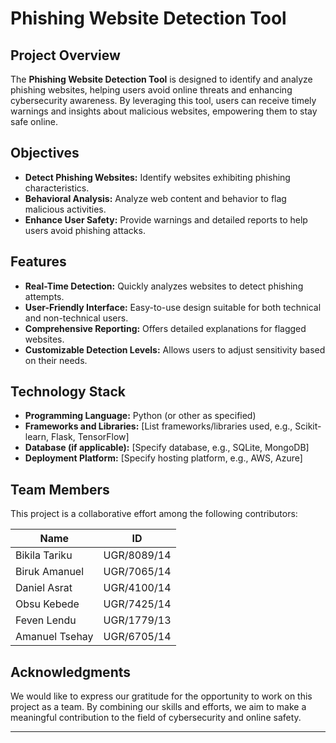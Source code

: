 # Phishing Website Detection Tool


## Project Overview
The **Phishing Website Detection Tool** is designed to identify and analyze phishing websites, helping users avoid online threats and enhancing cybersecurity awareness. By leveraging this tool, users can receive timely warnings and insights about malicious websites, empowering them to stay safe online.

## Objectives
- **Detect Phishing Websites:** Identify websites exhibiting phishing characteristics.
- **Behavioral Analysis:** Analyze web content and behavior to flag malicious activities.
- **Enhance User Safety:** Provide warnings and detailed reports to help users avoid phishing attacks.

  
## Features
- **Real-Time Detection:** Quickly analyzes websites to detect phishing attempts.
- **User-Friendly Interface:** Easy-to-use design suitable for both technical and non-technical users.
- **Comprehensive Reporting:** Offers detailed explanations for flagged websites.
- **Customizable Detection Levels:** Allows users to adjust sensitivity based on their needs.


## Technology Stack
- **Programming Language:** Python (or other as specified)
- **Frameworks and Libraries:** [List frameworks/libraries used, e.g., Scikit-learn, Flask, TensorFlow]
- **Database (if applicable):** [Specify database, e.g., SQLite, MongoDB]
- **Deployment Platform:** [Specify hosting platform, e.g., AWS, Azure]

## Team Members
This project is a collaborative effort among the following contributors:

| **Name**           | **ID**        |
|--------------------|---------------|
| Bikila Tariku      | UGR/8089/14   |
| Biruk Amanuel      | UGR/7065/14   |
| Daniel Asrat       | UGR/4100/14   |
| Obsu Kebede        | UGR/7425/14   |
| Feven Lendu        | UGR/1779/13   |
| Amanuel Tsehay     | UGR/6705/14   |

## Acknowledgments
We would like to express our gratitude for the opportunity to work on this project as a team. By combining our skills and efforts, we aim to make a meaningful contribution to the field of cybersecurity and online safety.

---

